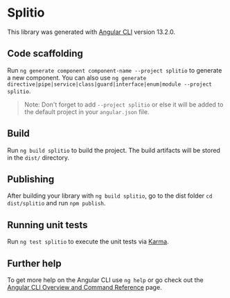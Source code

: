 # Splitio

This library was generated with [Angular CLI](https://github.com/angular/angular-cli) version 13.2.0.

## Code scaffolding

Run `ng generate component component-name --project splitio` to generate a new component. You can also use `ng generate directive|pipe|service|class|guard|interface|enum|module --project splitio`.
> Note: Don't forget to add `--project splitio` or else it will be added to the default project in your `angular.json` file. 

## Build

Run `ng build splitio` to build the project. The build artifacts will be stored in the `dist/` directory.

## Publishing

After building your library with `ng build splitio`, go to the dist folder `cd dist/splitio` and run `npm publish`.

## Running unit tests

Run `ng test splitio` to execute the unit tests via [Karma](https://karma-runner.github.io).

## Further help

To get more help on the Angular CLI use `ng help` or go check out the [Angular CLI Overview and Command Reference](https://angular.io/cli) page.
